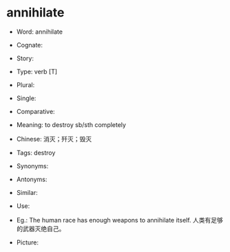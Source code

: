# annihilate

- Word: annihilate
- Cognate: 
- Story: 

- Type: verb [T]
- Plural: 
- Single: 
- Comparative: 
- Meaning: to destroy sb/sth completely
- Chinese: 消灭；歼灭；毁灭
- Tags: destroy
- Synonyms: 
- Antonyms: 
- Similar: 
- Use: 
- Eg.: The human race has enough weapons to annihilate itself. 人类有足够的武器灭绝自己。
- Picture: 

